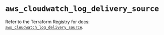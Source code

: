 # `aws_cloudwatch_log_delivery_source`

Refer to the Terraform Registry for docs: [`aws_cloudwatch_log_delivery_source`](https://registry.terraform.io/providers/hashicorp/aws/5.94.1/docs/resources/cloudwatch_log_delivery_source).
